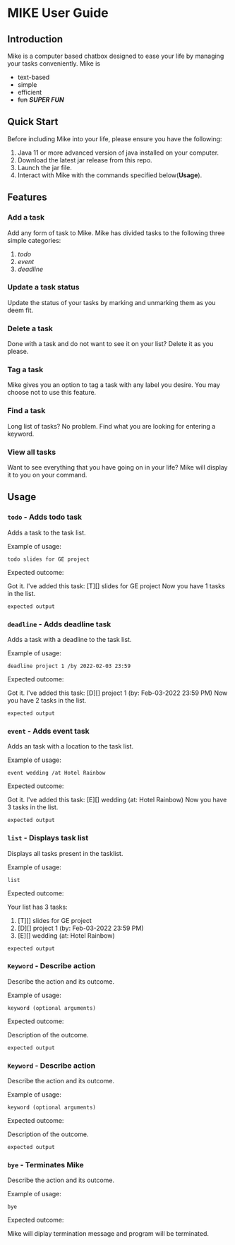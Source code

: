 # MIKE User Guide

## Introduction
Mike is a computer based chatbox designed to ease your life by managing your tasks conveniently. Mike is
* text-based
* simple
* efficient
* ~~fun~~ ***SUPER FUN***

## Quick Start
Before including Mike into your life, please ensure you have the following:
1. Java 11 or more advanced version of java installed on your computer.
2. Download the latest jar release from this repo.
3. Launch the jar file.
4. Interact with Mike with the commands specified below(**Usage**).

## Features 

### Add a task

Add any form of task to Mike.
Mike has divided tasks to the following three simple categories:
1. *todo*
2. *event*
3. *deadline*

### Update a task status

Update the status of your tasks by marking and unmarking them as you deem fit.

### Delete a task

Done with a task and do not want to see it on your list?
Delete it as you please.

### Tag a task

Mike gives you an option to tag a task with any label you desire.
You may choose not to use this feature.

### Find a task

Long list of tasks? No problem.
Find what you are looking for entering a keyword.

### View all tasks

Want to see everything that you have going on in your life?
Mike will display it to you on your command. 

## Usage

### `todo` - Adds todo task

Adds a task to the task list. 

Example of usage: 

`todo slides for GE project`

Expected outcome:

Got it. I've added this task:
[T][] slides for GE project
Now you have 1 tasks in the list.

```
expected output
```
### `deadline` - Adds deadline task

Adds a task with a deadline to the task list.

Example of usage: 

`deadline project 1 /by 2022-02-03 23:59`

Expected outcome:

Got it. I've added this task:
[D][] project 1 (by: Feb-03-2022 23:59 PM)
Now you have 2 tasks in the list.

```
expected output
```

### `event` - Adds event task

Adds an task with a location to the task list. 

Example of usage: 

`event wedding /at Hotel Rainbow`

Expected outcome:

Got it. I've added this task:
[E][] wedding (at: Hotel Rainbow)
Now you have 3 tasks in the list.

```
expected output
```

### `list` - Displays task list

Displays all tasks present in the tasklist.

Example of usage: 

`list`

Expected outcome:

Your list has 3 tasks:
1. [T][] slides for GE project
2. [D][] project 1 (by: Feb-03-2022 23:59 PM)
3. [E][] wedding (at: Hotel Rainbow)

```
expected output
```

### `Keyword` - Describe action

Describe the action and its outcome.

Example of usage: 

`keyword (optional arguments)`

Expected outcome:

Description of the outcome.

```
expected output
```

### `Keyword` - Describe action

Describe the action and its outcome.

Example of usage: 

`keyword (optional arguments)`

Expected outcome:

Description of the outcome.

```
expected output
```

### `bye` - Terminates Mike

Describe the action and its outcome.

Example of usage: 

`bye`

Expected outcome:

Mike will diplay termination message and program will be terminated.

```

```
